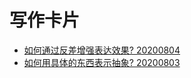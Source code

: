 # 写作卡片

- [如何通过反差增强表达效果? 20200804](articles/20200804)
- [如何用具体的东西表示抽象? 20200803](articles/20200803)

